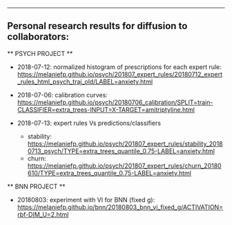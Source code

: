 --------------------------------------------------------
Personal research results for diffusion to collaborators:
--------------------------------------------------------

** PSYCH PROJECT **

* 2018-07-12: normalized histogram of prescriptions for each expert rule:
https://melaniefp.github.io/psych/201807_expert_rules/20180712_expert_rules_html_psych_traj_old/LABEL=anxiety.html

* 2018-07-06: calibration curves:
https://melaniefp.github.io/psych/20180706_calibration/SPLIT=train-CLASSIFIER=extra_trees-INPUT=X-TARGET=amitriptyline.html

* 2018-07-13: expert rules Vs predictions/classifiers
    - stability:
        https://melaniefp.github.io/psych/201807_expert_rules/stability_20180713_psych/TYPE=extra_trees_quantile_0.75-LABEL=anxiety.html
    - churn:
        https://melaniefp.github.io/psych/201807_expert_rules/churn_20180610/TYPE=extra_trees_quantile_0.75-LABEL=anxiety.html

** BNN PROJECT **

* 20180803: experiment with VI for BNN (fixed g):
        https://melaniefp.github.io/bnn/20180803_bnn_vi_fixed_g/ACTIVATION=rbf-DIM_U=2.html
